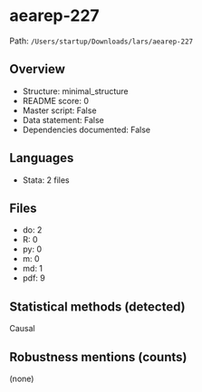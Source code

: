 # aearep-227

Path: `/Users/startup/Downloads/lars/aearep-227`

## Overview
- Structure: minimal_structure
- README score: 0
- Master script: False
- Data statement: False
- Dependencies documented: False

## Languages
- Stata: 2 files

## Files
- do: 2
- R: 0
- py: 0
- m: 0
- md: 1
- pdf: 9

## Statistical methods (detected)
Causal

## Robustness mentions (counts)
(none)